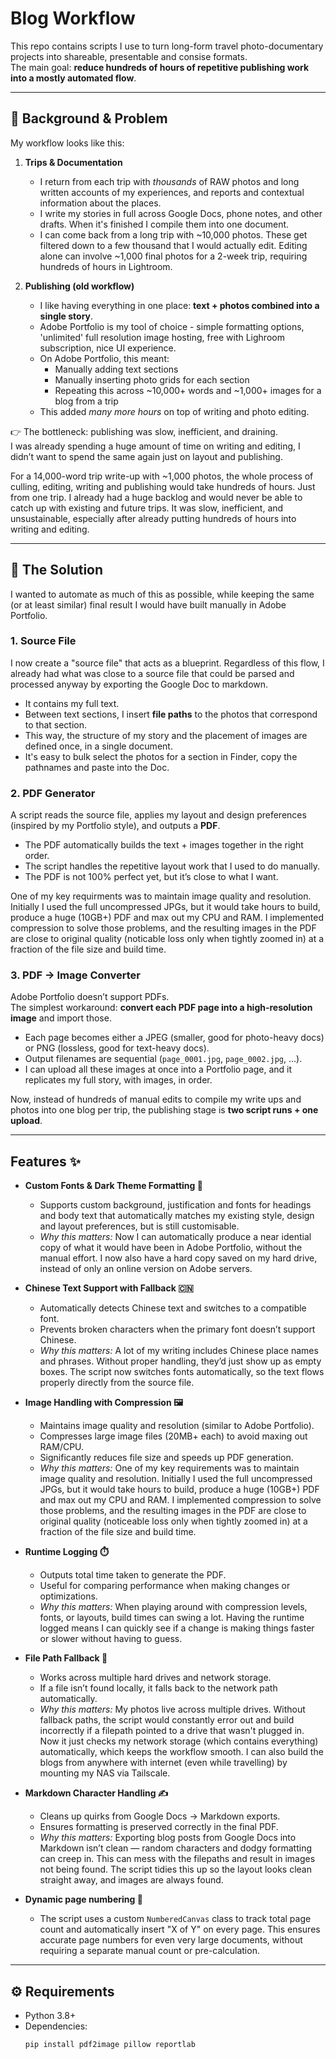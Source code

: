 # Blog Workflow

This repo contains scripts I use to turn long-form travel photo-documentary projects into shareable, presentable and consise formats.  
The main goal: **reduce hundreds of hours of repetitive publishing work into a mostly automated flow**.

---

## 📌 Background & Problem

My workflow looks like this:

1. **Trips & Documentation**  
   - I return from each trip with *thousands* of RAW photos and long written accounts of my experiences, and reports and contextual information about the places.  
   - I write my stories in full across Google Docs, phone notes, and other drafts. When it's finished I compile them into one document.  
   - I can come back from a long trip with ~10,000 photos. These get filtered down to a few thousand that I would actually edit. Editing alone can involve ~1,000 final photos for a 2-week trip, requiring hundreds of hours in Lightroom.

2. **Publishing (old workflow)**  
   - I like having everything in one place: **text + photos combined into a single story**.  
   - Adobe Portfolio is my tool of choice - simple formatting options, 'unlimited' full resolution image hosting, free with Lighroom subscription, nice UI experience.
   - On Adobe Portfolio, this meant:  
     - Manually adding text sections  
     - Manually inserting photo grids for each section  
     - Repeating this across ~10,000+ words and ~1,000+ images for a blog from a trip
   - This added *many more hours* on top of writing and photo editing.

👉 The bottleneck: publishing was slow, inefficient, and draining.  
I was already spending a huge amount of time on writing and editing, I didn’t want to spend the same again just on layout and publishing.

For a 14,000-word trip write-up with ~1,000 photos, the whole process of culling, editing, writing and publishing would take hundreds of hours. Just from one trip. I already had a huge backlog and would never be able to catch up with existing and future trips. It was slow, inefficient, and unsustainable, especially after already putting hundreds of hours into writing and editing.

---

## 🚀 The Solution

I wanted to automate as much of this as possible, while keeping the same (or at least similar) final result I would have built manually in Adobe Portfolio.

### 1. Source File

I now create a "source file" that acts as a blueprint. Regardless of this flow, I already had what was close to a source file that could be parsed and processed anyway by exporting the Google Doc to markdown.
- It contains my full text.
- Between text sections, I insert **file paths** to the photos that correspond to that section.  
- This way, the structure of my story and the placement of images are defined once, in a single document.
- It's easy to bulk select the photos for a section in Finder, copy the pathnames and paste into the Doc.

### 2. PDF Generator

A script reads the source file, applies my layout and design preferences (inspired by my Portfolio style), and outputs a **PDF**.
- The PDF automatically builds the text + images together in the right order.  
- The script handles the repetitive layout work that I used to do manually.  
- The PDF is not 100% perfect yet, but it’s close to what I want.

One of my key requirments was to maintain image quality and resolution. Initially I used the full uncompressed JPGs, but it would take hours to build, produce a huge (10GB+) PDF and max out my CPU and RAM. I implemented compression to solve those problems, and the resulting images in the PDF are close to original quality (noticable loss only when tightly zoomed in) at a fraction of the file size and build time. 

### 3. PDF → Image Converter

Adobe Portfolio doesn’t support PDFs.  
The simplest workaround: **convert each PDF page into a high-resolution image** and import those.  

- Each page becomes either a JPEG (smaller, good for photo-heavy docs) or PNG (lossless, good for text-heavy docs).  
- Output filenames are sequential (`page_0001.jpg`, `page_0002.jpg`, …).  
- I can upload all these images at once into a Portfolio page, and it replicates my full story, with images, in order.  

Now, instead of hundreds of manual edits to compile my write ups and photos into one blog per trip, the publishing stage is **two script runs + one upload**.

---

## Features ✨

- **Custom Fonts & Dark Theme Formatting 🎨**  
  - Supports custom background, justification and fonts for headings and body text that automatically matches my existing style, design and layout preferences, but is still customisable.
  - *Why this matters:* Now I can automatically produce a near idential copy of what it would have been in Adobe Portfolio, without the manual effort. I now also have a hard copy saved on my hard drive, instead of only an online version on Adobe servers.

- **Chinese Text Support with Fallback 🇨🇳**  
  - Automatically detects Chinese text and switches to a compatible font.  
  - Prevents broken characters when the primary font doesn’t support Chinese.  
  - *Why this matters:* A lot of my writing includes Chinese place names and phrases. Without proper handling, they’d just show up as empty boxes. The script now switches fonts automatically, so the text flows properly directly from the source file.  

- **Image Handling with Compression 🖼️**  
  - Maintains image quality and resolution (similar to Adobe Portfolio).  
  - Compresses large image files (20MB+ each) to avoid maxing out RAM/CPU.  
  - Significantly reduces file size and speeds up PDF generation.  
  - *Why this matters:* One of my key requirements was to maintain image quality and resolution. Initially I used the full uncompressed JPGs, but it would take hours to build, produce a huge (10GB+) PDF and max out my CPU and RAM. I implemented compression to solve those problems, and the resulting images in the PDF are close to original quality (noticeable loss only when tightly zoomed in) at a fraction of the file size and build time.  

- **Runtime Logging ⏱️**  
  - Outputs total time taken to generate the PDF.  
  - Useful for comparing performance when making changes or optimizations.  
  - *Why this matters:* When playing around with compression levels, fonts, or layouts, build times can swing a lot. Having the runtime logged means I can quickly see if a change is making things faster or slower without having to guess.  

- **File Path Fallback 💾**  
  - Works across multiple hard drives and network storage.  
  - If a file isn’t found locally, it falls back to the network path automatically.  
  - *Why this matters:* My photos live across multiple drives. Without fallback paths, the script would constantly error out and build incorrectly if a filepath pointed to a drive that wasn't plugged in. Now it just checks my network storage (which contains everything) automatically, which keeps the workflow smooth. I can also build the blogs from anywhere with internet (even while travelling) by mounting my NAS via Tailscale.

- **Markdown Character Handling ✍️**  
  - Cleans up quirks from Google Docs → Markdown exports.  
  - Ensures formatting is preserved correctly in the final PDF.  
  - *Why this matters:* Exporting blog posts from Google Docs into Markdown isn’t clean — random characters and dodgy formatting can creep in. This can mess with the filepaths and result in images not being found. The script tidies this up so the layout looks clean straight away, and images are always found.  

- **Dynamic page numbering 📝** 
    - The script uses a custom `NumberedCanvas` class to track total page count and automatically insert "X of Y" on every page. This ensures accurate page numbers for even very large documents, without requiring a separate manual count or pre-calculation.

---

## ⚙️ Requirements

- Python 3.8+  
- Dependencies:  
  ```bash
  pip install pdf2image pillow reportlab
